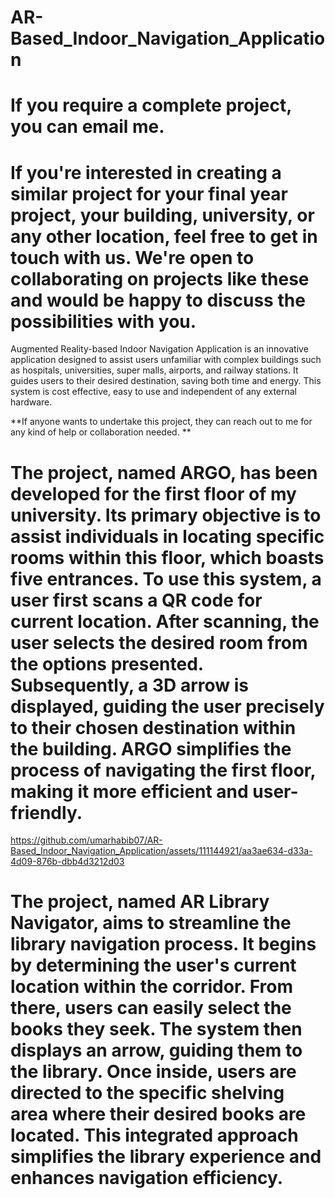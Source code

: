 # AR-Based_Indoor_Navigation_Application
# If you require a complete project, you can email me.
# If you're interested in creating a similar project for your final year project, your building, university, or any other location, feel free to get in touch with us. We're open to collaborating on projects like these and would be happy to discuss the possibilities with you.
Augmented Reality-based Indoor Navigation Application is an innovative application designed to assist users unfamiliar with complex buildings such as hospitals, universities, super malls, airports, and railway stations. It guides users to their desired destination, saving both time and energy. This system is cost effective, easy to use and independent of any external hardware.

**If anyone wants to undertake this project, they can reach out to me for any kind of help or collaboration needed. **

# The project, named ARGO, has been developed for the first floor of my university. Its primary objective is to assist individuals in locating specific rooms within this floor, which boasts five entrances. To use this system, a user first scans a QR code for current location. After scanning, the user selects the desired room from the options presented. Subsequently, a 3D arrow is displayed, guiding the user precisely to their chosen destination within the building. ARGO simplifies the process of navigating the first floor, making it more efficient and user-friendly.
https://github.com/umarhabib07/AR-Based_Indoor_Navigation_Application/assets/111144921/aa3ae634-d33a-4d09-876b-dbb4d3212d03

# The project, named AR Library Navigator, aims to streamline the library navigation process. It begins by determining the user's current location within the corridor. From there, users can easily select the books they seek. The system then displays an arrow, guiding them to the library. Once inside, users are directed to the specific shelving area where their desired books are located. This integrated approach simplifies the library experience and enhances navigation efficiency.



